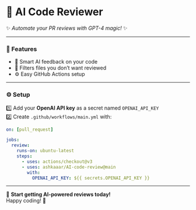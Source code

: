 # 🤖 **AI Code Reviewer**

✨ *Automate your PR reviews with GPT-4 magic!* ✨

---

### 🚀 Features
- 🧠 Smart AI feedback on your code  
- 🚫 Filters files you don’t want reviewed  
- ⚙️ Easy GitHub Actions setup  

---

### ⚙️ Setup

1️⃣ Add your **OpenAI API key** as a secret named `OPENAI_API_KEY`  
2️⃣ Create `.github/workflows/main.yml` with:

```yaml
on: [pull_request]

jobs:
  review:
    runs-on: ubuntu-latest
    steps:
      - uses: actions/checkout@v3
      - uses: ashkaaar/AI-code-review@main
        with:
          OPENAI_API_KEY: ${{ secrets.OPENAI_API_KEY }}
```

---

🚀 **Start getting AI-powered reviews today!**  
Happy coding! 🎉
